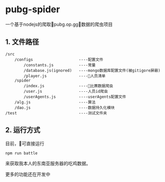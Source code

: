 # pubg-spider

一个基于nodejs的爬取pubg.op.gg数据的爬虫项目

## 1. 文件路径
    /src                    
        /configs                    ----配置文件
            /constants.js           ----常量
            /database.js(ignored)   ----mongo数据库配置文件(被gitigore屏蔽)
            /player.js              ----人员清单
        /spider
            /index.js               ----比赛数据爬虫
            /user.js                ----人员id爬虫
            /userAgents.js          ----userAgents配置文件
        /alg.js                     ----算法
        /dao.js                     ----数据持久化模块
    /test                           ----测试文件夹

## 2. 运行方式
目前，可直接运行

```bash
npm run battle
```
来获取我本人的东南亚服务器的吃鸡数据。

更多的功能还在开发中

